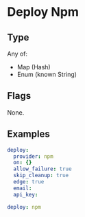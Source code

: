 # Deploy Npm



## Type

Any of:

* Map (Hash)
* Enum (known String)

## Flags

None.


## Examples

```yaml
deploy:
  provider: npm
  on: {}
  allow_failure: true
  skip_cleanup: true
  edge: true
  email: 
  api_key:
```

```yaml
deploy: npm

```
